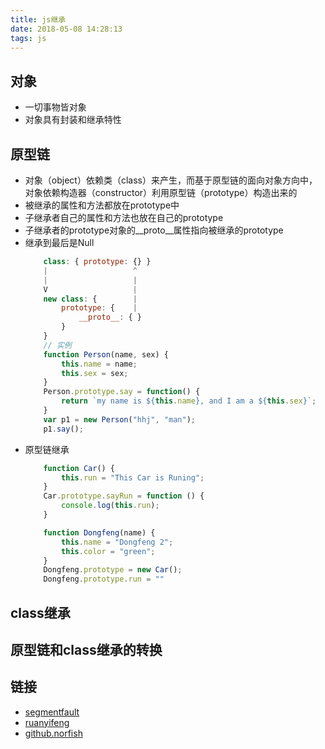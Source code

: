 ```yaml
---
title: js继承
date: 2018-05-08 14:28:13
tags: js
---
```


## 对象
- 一切事物皆对象
- 对象具有封装和继承特性

## 原型链
- 对象（object）依赖类（class）来产生，而基于原型链的面向对象方向中，对象依赖构造器（constructor）利用原型链（prototype）构造出来的
- 被继承的属性和方法都放在prototype中
- 子继承者自己的属性和方法也放在自己的prototype
- 子继承者的prototype对象的__proto__属性指向被继承的prototype
- 继承到最后是Null
    ```JavaScript
        class: { prototype: {} }
        |                   ^
        |                   |
        V                   |
        new class: {        |
            prototype: {    |
                __proto__: { }
            }
        }
        // 实例
        function Person(name, sex) {
            this.name = name;
            this.sex = sex;
        }
        Person.prototype.say = function() {
            return `my name is ${this.name}, and I am a ${this.sex}`;
        }
        var p1 = new Person("hhj", "man");
        p1.say();
    ```
- 原型链继承
    ``` JavaScript
        function Car() {
            this.run = "This Car is Runing";
        }
        Car.prototype.sayRun = function () {
            console.log(this.run);
        }

        function Dongfeng(name) {
            this.name = "Dongfeng 2";
            this.color = "green";
        }
        Dongfeng.prototype = new Car();
        Dongfeng.prototype.run = ""
    ```

## class继承

## 原型链和class继承的转换

## 链接
- [segmentfault](https://segmentfault.com/a/1190000008533435)
- [ruanyifeng](https://www.liaoxuefeng.com/wiki/001434446689867b27157e896e74d51a89c25cc8b43bdb3000/001458267339633fd3a83c597d04b5fb59f7d1f6792efb3000)
- [github.norfish](https://github.com/norfish/blog/wiki/%E6%B7%B1%E5%85%A5%E7%90%86%E8%A7%A3JavaScrip%E9%9D%A2%E5%90%91%E5%AF%B9%E8%B1%A1%E5%92%8C%E5%8E%9F%E5%9E%8B%E7%BB%A7%E6%89%BF)